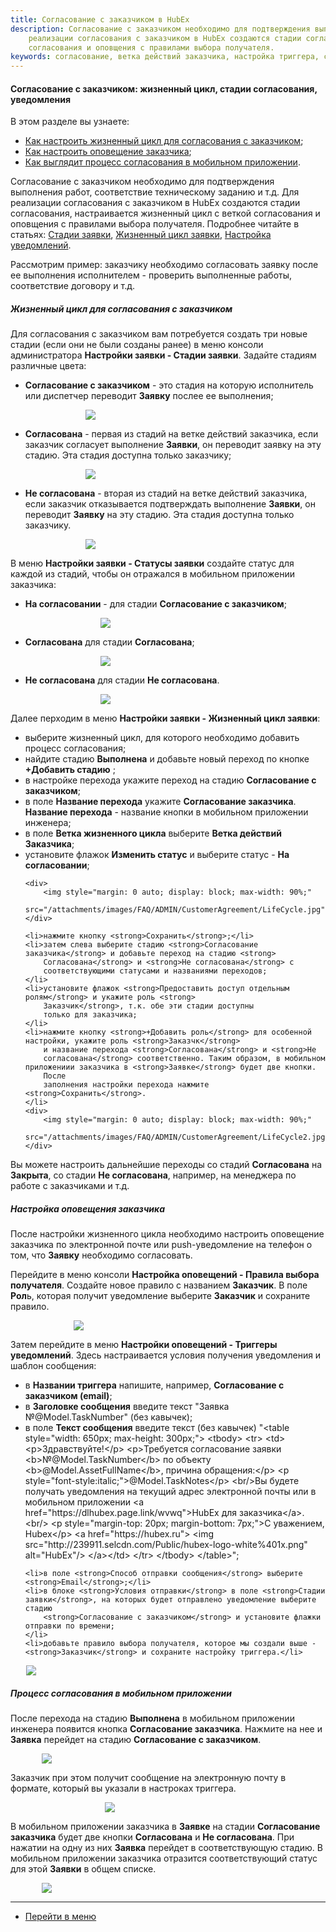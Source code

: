 ```yaml
---
title: Согласование с заказчиком в HubEx
description: Согласование с заказчиком необходимо для подтверждения выполнения работ, соответствие техническому заданию и т.д. Для
    реализации согласования с заказчиком в HubEx создаются стадии согласования, настраивается жизненный цикл с веткой
    согласования и оповщения с правилами выбора получателя.
keywords: согласование, ветка действий заказчика, настройка триггера, сообщение, уведомление, hubex, хабекс, хубекс, хабикс
---
```


#### Согласование с заказчиком: жизненный цикл, стадии согласования, уведомления
В этом разделе вы узнаете:
<html>
<meta charset="utf-8">
<ul>
    <li><a href="#customeragreement">Как настроить жизненный цикл для согласования с заказчиком</a>;</li>
    <li><a href="#message">Как настроить оповещение заказчика</a>;</li>
    <li><a href="#mobile">Как выглядит процесс согласования в мобильном приложении</a>.</li>
</ul>
</html>
<body>

<p>Согласование с заказчиком необходимо для подтверждения выполнения работ, соответствие техническому заданию и т.д. Для
    реализации согласования с заказчиком в HubEx создаются стадии согласования, настраивается жизненный цикл с веткой
    согласования и оповщения с правилами выбора получателя. Подробнее читайте в статьях: <a
            href="https://wiki.hubex.ru/docs/FAQ/RU/admin/StageType.html">Стадии заявки</a>,
    <a href="https://wiki.hubex.ru/docs/FAQ/RU/admin/TicketLifeCycle.html">Жизненный цикл заявки</a>, <a
            href="https://wiki.hubex.ru/docs/FAQ/RU/admin/Notifications.html">Настройка уведомлений</a>. </p>
<p>Рассмотрим пример: заказчику необходимо согласовать заявку после ее выполнения исполнителем - проверить
    выполненные работы, соответствие договору и т.д.</p>

<h5 id="customeragreement">Жизненный цикл для согласования с заказчиком</h5>
<p>Для согласования с заказчиком вам потребуется создать три новые стадии (если они не были созданы ранее) в меню
    консоли администратора <strong>Настройки заявки - Стадии заявки</strong>. Задайте стадиям различные цвета:</p>
<ul>
    <li><strong>Согласование с заказчиком</strong> - это стадия на которую исполнитель или диспетчер переводит <strong>Заявку</strong>
        послее ее
        выполнения;
    </li>
  <p>  <div>
        <img style="margin: 0 auto; display: block; max-width: 60%;"
             src="/attachments/images/FAQ/ADMIN/CustomerAgreement/StageAgreement.jpg"/>
    </div></p>
    <li><strong>Согласована</strong> - первая из стадий на ветке действий заказчика, если заказчик согласует выполнение
        <strong>Заявки</strong>, он
        переводит заявку на эту стадию. Эта стадия доступна только заказчику;
    </li>
  <p>  <div>
        <img style="margin: 0 auto; display: block; max-width: 60%;"
             src="/attachments/images/FAQ/ADMIN/CustomerAgreement/StageAgreement2.jpg"/>
    </div></p>
    <li><strong>Не согласована</strong> - вторая из стадий на ветке действий заказчика, если заказчик отказывается
        подтверждать
        выполнение <strong>Заявки</strong>, он
        переводит <strong>Заявку</strong> на эту стадию. Эта стадия доступна только заказчику.
    </li>
  <p>  <div>
        <img style="margin: 0 auto; display: block; max-width: 60%;"
             src="/attachments/images/FAQ/ADMIN/CustomerAgreement/StageAgreement3.jpg"/>
    </div></p>
</ul>
<p>В меню <strong>Настройки заявки - Статусы заявки</strong> создайте статус для каждой из стадий, чтобы он отражался в
    мобильном
    приложении заказчика:</p>
<ul>
    <li><strong>На согласовании</strong> - для стадии <strong>Согласование с заказчиком</strong>;
    </li>
    <p><div>
        <img style="margin: 0 auto; display: block; max-width: 50%;"
             src="/attachments/images/FAQ/ADMIN/CustomerAgreement/Status.jpg"/>
    </div></p>
    <li><strong>Согласована</strong> для стадии <strong>Согласована</strong>;
    </li>
   <p> <div>
        <img style="margin: 0 auto; display: block; max-width: 50%;"
             src="/attachments/images/FAQ/ADMIN/CustomerAgreement/Status2.jpg"/>
    </div></p>
    <li><strong>Не согласована</strong> для стадии <strong>Не согласована</strong>.
    </li>
 <p>   <div>
        <img style="margin: 0 auto; display: block; max-width: 50%;"
             src="/attachments/images/FAQ/ADMIN/CustomerAgreement/Status3.jpg"/>
    </div></p>
</ul>
<p>Далее перходим в меню <strong>Настройки заявки - Жизненный цикл заявки</strong>: </p>
<ul>
    <li>выберите жизненный цикл, для которого необходимо
        добавить процесс согласования;
    </li>
    <li>найдите стадию <strong>Выполнена</strong> и добавьте новый переход по кнопке <strong>+Добавить стадию</strong>
        ;
    </li>
    <li>в настройке перехода укажите переход на стадию <strong>Согласование с заказчиком</strong>;</li>
    <li>в поле <strong>Название перехода</strong> укажите <strong>Согласование заказчика</strong>. <strong>Название
        перехода</strong> - название кнопки в мобильном
        приложении инженера;
    </li>
    <li>в поле <strong>Ветка жизненного цикла</strong> выберите <strong>Ветка действий Заказчика</strong>;</li>
    <li>установите флажок <strong>Изменить статус</strong> и выберите статус - <strong>На согласовании</strong>;</li>

    <div>
        <img style="margin: 0 auto; display: block; max-width: 90%;"
             src="/attachments/images/FAQ/ADMIN/CustomerAgreement/LifeCycle.jpg"/>
    </div>

    <li>нажмите кнопку <strong>Сохранить</strong>;</li>
    <li>затем слева выберите стадию <strong>Согласование заказчика</strong> и добавьте переход на стадию <strong>
        Согласована</strong> и <strong>Не согласована</strong> с
        соответствующими статусами и названиями переходов;
    </li>
    <li>установите флажок <strong>Предоставить доступ отдельным ролям</strong> и укажите роль <strong>
        Заказчик</strong>, т.к. обе эти стадии доступны
        только для заказчика;
    </li>
    <li>нажмите кнопку <strong>+Добавить роль</strong> для особенной настройки, укажите роль <strong>Заказчк</strong>
        и название перехода <strong>Согласована</strong> и <strong>Не
        согласована</strong> соответственно. Таким образом, в мобильном приложениии заказчика в <strong>Заявке</strong> будет две кнопки.
        После
        заполнения настройки перехода нажмите <strong>Сохранить</strong>.
    </li>
    <div>
        <img style="margin: 0 auto; display: block; max-width: 90%;"
             src="/attachments/images/FAQ/ADMIN/CustomerAgreement/LifeCycle2.jpg"/>
    </div>


</ul>
<p>Вы можете настроить дальнейшие переходы со стадий <strong>Согласована</strong> на <strong>Закрыта</strong>, со стадии <strong>Не согласована</strong>,
    например, на менеджера по работе с заказчиками и т.д.</p>

<h5 id="message">Настройка оповещения заказчика</h5>
<p>После настройки жизненного цикла необходимо настроить оповещение заказчика по электронной почте или push-уведомление на телефон о том, что
    <strong>Заявку</strong> необходимо согласовать.</p>
<p>Перейдите в меню консоли <strong>Настройка оповещений - Правила выбора получателя</strong>. Создайте новое правило с названием
    <strong>Заказчик</strong>. В поле <strong>Рол</strong>ь, которая получит уведомление выберите <strong>Заказчик</strong> и сохраните правило.</p>
<div>
    <img style="margin: 0 auto; display: block; max-width: 60%;"
         src="/attachments/images/FAQ/ADMIN/CustomerAgreement/Rule.jpg"/>
</div>

<p>Затем перейдите в меню <strong>Настройки оповещений - Триггеры уведомлений</strong>. Здесь настраивается условия получения уведомления
    и шаблон сообщения:</p>
<ul>
    <li>в <strong>Названии триггера</strong> напишите, например, <strong>Согласование с заказчиком (email)</strong>;</li>
    <li>в <strong>Заголовке сообщения</strong> введите текст "Заявка №@Model.TaskNumber" (без кавычек);</li>
    <li>в поле <strong>Текст сообщения</strong> введите текст (без кавычек) "&lt;table style="width: 650px; max-height: 300px;">
        &lt;tbody&gt;
        &lt;tr&gt;
        &lt;td&gt; &lt;p&gt;Здравствуйте!&lt;/p&gt;
        &lt;p&gt;Требуется согласование заявки &lt;b&gt;№@Model.TaskNumber&lt;/b&gt; по объекту &lt;b&gt;@Model.AssetFullName&lt;/b&gt;,
        причина обращения:&lt;/p&gt;
        &lt;p style="font-style:italic;"&gt;@Model.TaskNotes&lt;/p&gt; &lt;br/&gt;Вы будете получать уведомления на
        текущий
        адрес электронной почты или в мобильном приложении &lt;a href="https://dlhubex.page.link/wvwq"&gt;HubEx
        для заказчика&lt;/a&gt;.&lt;br/&gt;
        &lt;p style="margin-top: 20px; margin-bottom: 7px;"&gt;C уважением, Hubex&lt;/p&gt; &lt;a
        href="https://hubex.ru"&gt; &lt;img src="http://239911.selcdn.com/Public/hubex-logo-white%401x.png"
        alt="HubEx"/&gt; &lt;/a>&lt;/td&gt;
        &lt;/tr&gt;
        &lt;/tbody&gt;
        &lt;/table&gt;";
    </li>

    <li>в поле <strong>Способ отправки сообщения</strong> выберите <strong>Email</strong>;</li>
    <li>в блоке <strong>Условия отправки</strong> в поле <strong>Стадии заявки</strong>, на которых будет отправлено уведомление выберите стадию
        <strong>Согласование с заказчиком</strong> и установите флажки отправки по времени;
    </li>
    <li>добавьте правило выбора получателя, которое мы создали выше - <strong>Заказчик</strong> и сохраните настройку триггера.</li>
</ul>
<div>
    <img style="margin: 0 auto; display: block; max-width: 90%;"
         src="/attachments/images/FAQ/ADMIN/CustomerAgreement/Message.jpg"/>
</div>

<h5 id="mobile">Процесс согласования в мобильном приложении</h5>
<p>После перехода на стадию <strong>Выполнена</strong> в мобильном приложении инженера появится кнопка <strong>Согласование заказчика</strong>. Нажмите на
    нее и <strong>Заявка</strong> перейдет на стадию <strong>Согласование с заказчиком</strong>.</p>
<div>
    <img style="margin: 0 auto; display: block; max-width: 80%;"
         src="/attachments/images/FAQ/ADMIN/CustomerAgreement/Mobile.jpg"/>
</div>

<p>Заказчик при этом получит сообщение на электронную почту в формате, который вы указали в настроках триггера.</p>
<div>
    <img style="margin: 0 auto; display: block; max-width: 40%;"
         src="/attachments/images/FAQ/ADMIN/CustomerAgreement/Mobile2.jpg"/>
</div>
<p>В мобильном приложении заказчика в <strong>Заявке</strong> на стадии <strong>Согласование заказчика</strong> будет две кнопки <strong>Согласована</strong> и <strong>Не
    согласована</strong>. При нажатии на одну из них <strong>Заявка</strong> перейдет в соответствующую стадию. В мобильном приложении заказчика
    отразится соответствующий статус для этой <strong>Заявки</strong>
    в общем списке.</p>
<div>
    <img style="margin: 0 auto; display: block; max-width: 80%;"
         src="/attachments/images/FAQ/ADMIN/CustomerAgreement/Mobile3.jpg"/>
</div>

</body>


____
- [Перейти в меню](http://wiki.hubex.ru)
